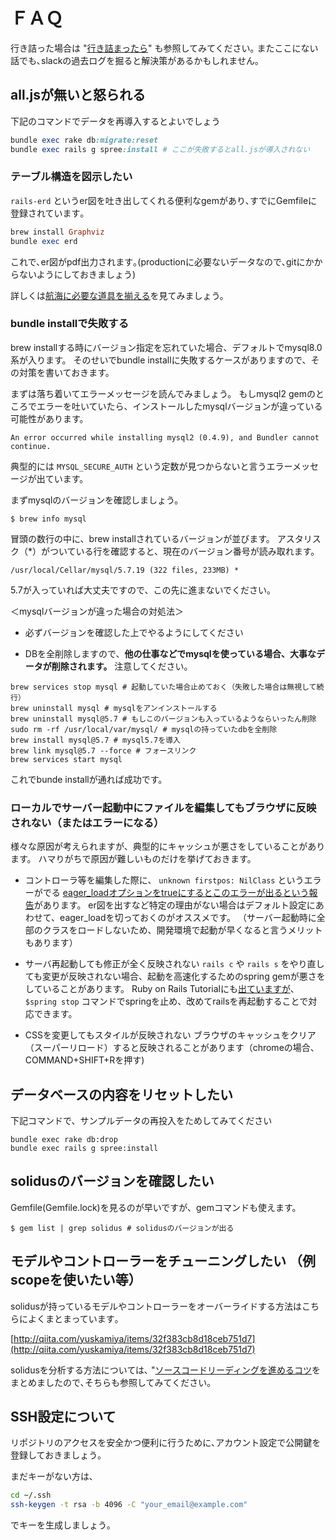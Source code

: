 # ＦＡＱ

行き詰った場合は "[行き詰まったら](kimattara.md)" も参照してみてください｡ またここにない話でも､slackの過去ログを掘ると解決策があるかもしれません｡

## all.jsが無いと怒られる

下記のコマンドでデータを再導入するとよいでしょう

```ruby
bundle exec rake db:migrate:reset
bundle exec rails g spree:install # ここが失敗するとall.jsが導入されない
```

### テーブル構造を図示したい

`rails-erd` というer図を吐き出してくれる便利なgemがあり､すでにGemfileに登録されています｡

```ruby
brew install Graphviz
bundle exec erd
```

これで､er図がpdf出力されます｡\(productionに必要ないデータなので､gitにかからないようにしておきましょう\)

詳しくは[航海に必要な道具を揃える](prepare.md)を見てみましょう。

### bundle installで失敗する

brew installする時にバージョン指定を忘れていた場合、デフォルトでmysql8.0系が入ります。
そのせいでbundle installに失敗するケースがありますので、その対策を書いておきます。

まずは落ち着いてエラーメッセージを読んでみましょう。
もしmysql2 gemのところでエラーを吐いていたら、インストールしたmysqlバージョンが違っている可能性があります。

```
An error occurred while installing mysql2 (0.4.9), and Bundler cannot continue.
```

典型的には `MYSQL_SECURE_AUTH` という定数が見つからないと言うエラーメッセージが出ています。

まずmysqlのバージョンを確認しましょう。

```
$ brew info mysql
```

冒頭の数行の中に、brew installされているバージョンが並びます。
アスタリスク（*）がついている行を確認すると、現在のバージョン番号が読み取れます。

```
/usr/local/Cellar/mysql/5.7.19 (322 files, 233MB) *
```

5.7が入っていれば大丈夫ですので、この先に進まないでください。


＜mysqlバージョンが違った場合の対処法＞

* 必ずバージョンを確認した上でやるようにしてください

* DBを全削除しますので、**他の仕事などでmysqlを使っている場合、大事なデータが削除されます。** 注意してください。

```
brew services stop mysql # 起動していた場合止めておく（失敗した場合は無視して続行）
brew uninstall mysql # mysqlをアンインストールする
brew uninstall mysql@5.7 # もしこのバージョンも入っているようならいったん削除
sudo rm -rf /usr/local/var/mysql/ # mysqlの持っていたdbを全削除
brew install mysql@5.7 # mysql5.7を導入
brew link mysql@5.7 --force # フォースリンク
brew services start mysql
```

これでbunde installが通れば成功です。

### ローカルでサーバー起動中にファイルを編集してもブラウザに反映されない（またはエラーになる）

様々な原因が考えられますが、典型的にキャッシュが悪さをしていることがあります。
ハマりがちで原因が難しいものだけを挙げておきます。

* コントローラ等を編集した際に、 `unknown firstpos: NilClass` というエラーがでる
[eager_loadオプションをtrueにするとこのエラーが出るという報告](https://github.com/rails/rails/pull/32296)があります。
er図を出すなど特定の理由がない場合はデフォルト設定にあわせて、eager_loadを切っておくのがオススメです。
（サーバー起動時に全部のクラスをロードしないため、開発環境で起動が早くなると言うメリットもあります）

* サーバ再起動しても修正が全く反映されない
`rails c` や `rails s` をやり直しても変更が反映されない場合、起動を高速化するためのspring gemが悪さをしていることがあります。
Ruby on Rails Tutorialにも[出ていますが](https://railstutorial.jp/chapters/static_pages?version=4.2#aside-processes)、`$spring stop` コマンドでspringを止め、改めてrailsを再起動することで対応できます。

* CSSを変更してもスタイルが反映されない
ブラウザのキャッシュをクリア（スーパーリロード）すると反映されることがあります（chromeの場合、COMMAND+SHIFT+Rを押す)

## データベースの内容をリセットしたい

下記コマンドで、サンプルデータの再投入をためしてみてください

```text
bundle exec rake db:drop
bundle exec rails g spree:install
```

## solidusのバージョンを確認したい
Gemfile(Gemfile.lock)を見るのが早いですが、gemコマンドも使えます。

```
$ gem list | grep solidus # solidusのバージョンが出る
```

## モデルやコントローラーをチューニングしたい （例 scopeを使いたい等）

solidusが持っているモデルやコントローラーをオーバーライドする方法はこちらによくまとまっています｡

[http://qiita.com/yuskamiya/items/32f383cb8d18ceb751d7](http://qiita.com/yuskamiya/items/32f383cb8d18ceb751d7)

solidusを分析する方法については､ "[ソースコードリーディングを進めるコツ](if_you_get_stuck.md)をまとめましたので､そちらも参照してみてください｡

## SSH設定について

リポジトリのアクセスを安全かつ便利に行うために､アカウント設定で公開鍵を登録しておきましょう｡

まだキーがない方は､

```bash
cd ~/.ssh
ssh-keygen -t rsa -b 4096 -C "your_email@example.com"
```

でキーを生成しましょう｡
